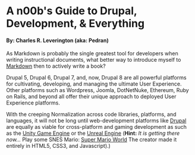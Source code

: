 # A n00b's Guide to Drupal, Development, & Everything
#### By: Charles R. Leverington \(aka: Pedran\)

As Markdown is probably the single greatest tool for developers when writing instructional documents, what better way to introduce myself to [Markdown](https://daringfireball.net/projects/markdown/) then to actively write a book?

Drupal 5, Drupal 6, Drupal 7, and, now, Drupal 8 are all powerful platforms for cultivating, developing, and managing the ultimate User Experience. Other platforms such as Wordpress, Joomla, DotNetNuke, Ethereum, Ruby on Rails, and beyond all offer their unique approach to deployed User Experience platforms.

With the creeping Normalization across code libraries, platforms, and languages, it will not be long until web-development platforms like [Drupal](https://www.drupal.org/ "Drupal") are equally as viable for cross-platform and gaming development as such as the [Unity Game Engine](https://unity3d.com/ "Unity") or the [Unreal Engine](https://www.unrealengine.com/ "Unreal Engine 4") \(**Hint:** *It is getting there now...* Play some SNES Mario: [Super Mario World](http://mario5.florian-rappl.de/#menu "Super Mario World") The creator made it entirely in HTML5, CSS3, and Javascript).\)
